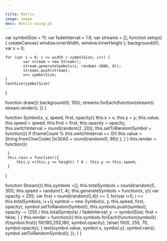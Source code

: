 ```yaml
---

title: Matrix 
image: image
desc: Matrix using p5
---
```


<html-code>
<script src="/lib/p5.js"></script>
    
</html-code>

<js-code>
var symbolSize = 11;
var fadeInterval = 1.6;
var streams = [];
function setup(){
    createCanvas(
        window.innerWidth, 
        window.innerHeight
    );
    background(0);
    var x = 0;
   
    for (var i = 0; i <= width / symbolSize; i++) {
            var stream = new Stream();
            stream.generateSymbols(x, random(-1000, 0));
            streams.push(stream);
            x+= symbolSize;
    }
    textSize(symbolSize)
}

function draw(){
    background(0, 150);
    streams.forEach(function(stream){
        stream.render();
    })
}

function Symbol(x, y, speed, first, opacity){
    this.x = x;
    this.y = y;
    this.value;
    this.speed = speed;
    this.first = first;
    this.opacity = opacity;
    this.switchInterval = round(random(2 ,20));
     this.setToRandomSymbol = function(){
         if (frameCount % this.switchInterval == 0){
            this.value = String.fromCharCode(
                0x30A0 + round(random(0, 96))
            );
         }
     }
     this.render = function(){
         
     }
     this.rain = function(){
         this.y =(this.y >= height) ? 0 : this.y += this.speed;
     }
}

function Stream(){
    this.symbols =[];
    this.totalSymbols = round(random(5, 30));
    this.speed = random(1, 4);
    this.generateSymbols = function(x, y){
        var opacity = 255;
        var first = round(random(0,4)) == 1;
        for(var i=0; i <= this.totalSymbols; i++){
            symbol = new Symbol(x, y, this.speed, first, opacity);
            symbol.setToRandomSymbol();
            this.symbols.push(symbol);
            opacity -= (255 / this.totalSymbols) / fadeInterval;
            y -= symbolSize;
            first = false;
        }
    }
    this.render = function(){
        this.symbols.forEach(function(symbol){
            if(symbol.first){
                fill(180,255,180, symbol.opacity);
            }else{
                fill(0, 255, 70, symbol.opacity);
            }
            text(symbol.value, symbol.x, symbol.y);
            symbol.rain();
            symbol.setToRandomSymbol();
        });
    }
}
</js-code>
